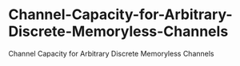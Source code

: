 # Channel-Capacity-for-Arbitrary-Discrete-Memoryless-Channels
Channel Capacity for Arbitrary Discrete Memoryless Channels
